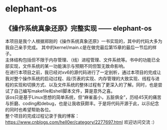 # elephant-os
## 《操作系统真象还原》完整实现 —— elephant-os <br>
本项目是我个人根据郑刚的《操作系统真象还原》一书实现的，其中的代码大多为我自己亲手完成。 其中的kernel/main.c是在做完最后第15章的最后一节后的样子。<br>
主体结构包括但不限于内存管理、（线）进程管理、文件系统等。书中的功能已全部实现，文件系统的某一功能演示与预期不同但暂无致命影响。 <br>
在进行本项目之前，我已经对xv6的源代码进行了一定剖析，通过本项目的完成让我对整个操作系统的启动过程、段/页表的实现、内存管理的大致实现、线程与进程的实现和切换方式、以及文件系统的整体过程有了更深入的了解。同时，也是尝试了自己编写makefile和shell脚本文件，算是意外之喜。 <br>
该os只是基于Linux思想的简单系统，但“麻雀虽小，五脏俱全”，历经45天的痛苦与折磨、coding和debug，也是让我收获颇丰。于是将代码开源于此，以示纪念的同时也希望帮助各位。 <br>
整个项目的完成过程记录于我的博客：<https://www.cnblogs.com/hell0er/category/2277697.html> 欢迎访问交流 :） <br>
